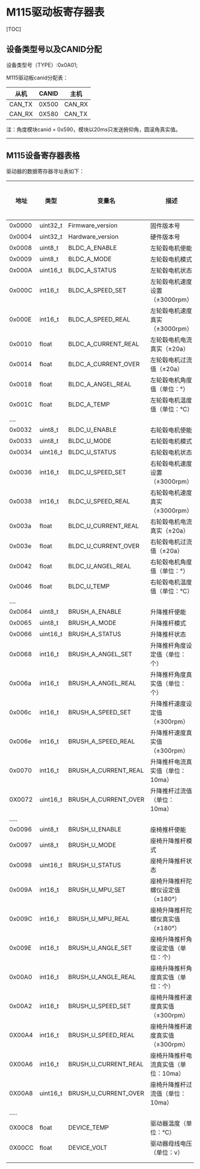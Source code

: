 # M115驱动板寄存器表

[TOC]

## 设备类型号以及CANID分配

设备类型号（TYPE）:0x0A01;

M115驱动板canid分配表：

| 从机     | CANID | 主机     |
| ------ | ----- | ------ |
| CAN_TX | 0X500 | CAN_RX |
| CAN_RX | 0X580 | CAN_TX |

注：角度模块canid = 0x590，模块以20ms只发送俯仰角，圆滚角真实值。

------

## M115设备寄存器表格

驱动器的数据寄存器寻址表如下：

| 地址     | 类型       | 变量名                  | 描述                   | 操作方式 |
| ------ | -------- | -------------------- | -------------------- | ---- |
| 0x0000 | uint32_t | Firmware_version     | 固件版本号                | R    |
| 0x0004 | uint32_t | Hardware_version     | 硬件版本号                | R    |
| 0x0008 | uint8_t  | BLDC_A_ENABLE        | 左轮毂电机使能              | R/W  |
| 0x0009 | uint8_t  | BLDC_A_MODE          | 左轮毂电机模式              | R/W  |
| 0x000A | uint16_t | BLDC_A_STATUS        | 左轮毂电机状态              | R    |
| 0x000C | int16_t  | BLDC_A_SPEED_SET     | 左轮毂电机速度设置（±3000rpm）  | R/W  |
| 0x000E | int16_t  | BLDC_A_SPEED_REAL    | 左轮毂电机速度真实（±3000rpm）  | R    |
| 0x0010 | float    | BLDC_A_CURRENT_REAL  | 左轮毂电机电流真实（±20a）      | R    |
| 0x0014 | float    | BLDC_A_CURRENT_OVER  | 左轮毂电机过流值（±20a）       | R/W  |
| 0x0018 | float    | BLDC_A_ANGEL_REAL    | 左轮毂电机角度值（单位：°）       | R    |
| 0x001C | float    | BLDC_A_TEMP          | 左轮毂电机温度值（单位：℃）       | R    |
| ....   |          |                      |                      |      |
| 0x0032 | uint8_t  | BLDC_U_ENABLE        | 右轮毂电机使能              | R/W  |
| 0x0033 | uint8_t  | BLDC_U_MODE          | 右轮毂电机模式              | R/W  |
| 0x0034 | uint16_t | BLDC_U_STATUS        | 右轮毂电机状态              | R    |
| 0x0036 | int16_t  | BLDC_U_SPEED_SET     | 右轮毂电机速度设置（±3000rpm）  | R/W  |
| 0x0038 | int16_t  | BLDC_U_SPEED_REAL    | 右轮毂电机速度真实（±3000rpm）  | R    |
| 0x003a | float    | BLDC_U_CURRENT_REAL  | 右轮毂电机电流真实（±20a）      | R    |
| 0x003e | float    | BLDC_U_CURRENT_OVER  | 右轮毂电机过流值（±20a）       | R/W  |
| 0x0042 | float    | BLDC_U_ANGEL_REAL    | 右轮毂电机角度值（单位：°）       | R    |
| 0x0046 | float    | BLDC_U_TEMP          | 右轮毂电机温度值（单位：℃）       | R    |
| ....   |          |                      |                      |      |
| 0x0064 | uint8_t  | BRUSH_A_ENABLE       | 升降推杆使能               | R/W  |
| 0x0065 | uint8_t  | BRUSH_A_MODE         | 升降推杆模式               | R/W  |
| 0x0066 | uint16_t | BRUSH_A_STATUS       | 升降推杆状态               | R    |
| 0x0068 | int16_t  | BRUSH_A_ANGEL_SET    | 升降推杆角度设定值（单位：个）      | R/W  |
| 0x006a | int16_t  | BRUSH_A_ANGEL_REAL   | 升降推杆角度真实值（单位：个）      | R    |
| 0x006c | int16_t  | BRUSH_A_SPEED_SET    | 升降推杆速度设定值（±300rpm）   | R/W  |
| 0x006e | int16_t  | BRUSH_A_SPEED_REAL   | 升降推杆速度真实值（±300rpm）   | R    |
| 0x0070 | int16_t  | BRUSH_A_CURRENT_REAL | 升降推杆电流真实值（单位：10ma）   | R    |
| 0X0072 | uint16_t | BRUSH_A_CURRENT_OVER | 升降推杆过流值（单位：10ma）     | R/W  |
| .....  |          |                      |                      |      |
| 0x0096 | uint8_t  | BRUSH_U_ENABLE       | 座椅推杆使能               | R/W  |
| 0x0097 | uint8_t  | BRUSH_U_MODE         | 座椅升降推杆模式             | R/W  |
| 0x0098 | uint16_t | BRUSH_U_STATUS       | 座椅升降推杆状态             | R    |
| 0x009A | int16_t  | BRUSH_U_MPU_SET      | 座椅升降推杆陀螺仪设定值（±180°）  | R/W  |
| 0x009C | int16_t  | BRUSH_U_MPU_REAL     | 座椅升降推杆陀螺仪真实值（±180°）  | R    |
| 0x009E | int16_t  | BRUSH_U_ANGLE_SET    | 座椅升降推杆角度设定值（单位：个）    | R/W  |
| 0x00A0 | int16_t  | BRUSH_U_ANGLE_REAL   | 座椅升降推杆角度真实值（单位：个）    | R    |
| 0x00A2 | int16_t  | BRUSH_U_SPEED_SET    | 座椅升降推杆速度真实值（±300rpm） | R/W  |
| 0X00A4 | int16_t  | BRUSH_U_SPEED_REAL   | 座椅升降推杆速度真实值（±300rpm） | R    |
| 0X00A6 | int16_t  | BRUSH_U_CURRENT_REAL | 座椅升降推杆电流真实值（单位：10ma） | R    |
| 0X00A8 | uint16_t | BRUSH_U_CURRENT_OVER | 座椅升降推杆过流值（单位：10ma）   | R/W  |
| .....  |          |                      |                      |      |
| 0X00C8 | float    | DEVICE_TEMP          | 驱动器温度（单位：℃）          | R    |
| 0X00CC | float    | DEVICE_VOLT          | 驱动器母线电压（单位：v）        | R    |
|        |          |                      |                      |      |
|        |          |                      |                      |      |